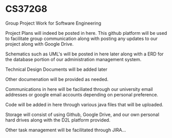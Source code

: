# CS372G8
Group Project Work for Software Engineering


Project Plans will indeed be posted in here.  This github platform will be used to facilitate group communication along with posting any updates to our project along with Google Drive.

Schematics such as UML's will be posted in here later along with a ERD for the database portion of our administration management system.

Technical Design Documents will be added later

Other documenation will be provided as needed.

Communications in here will be faciliated through our university email addresses or google email accounts depending on personal preference.

Code will be added in here through various java files that will be uploaded.

Storage will consist of using Github, Google Drive, and our own personal hard drives along with the D2L platform provided.

Other task management will be facilitated through JIRA...

